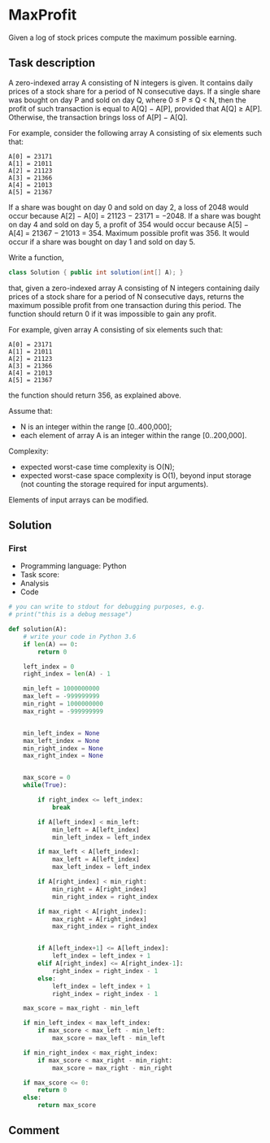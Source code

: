 # MaxProfit

Given a log of stock prices compute the maximum possible earning.

## Task description

A zero-indexed array A consisting of N integers is given. It contains daily prices of a stock share for a period of N consecutive days. If a single share was bought on day P and sold on day Q, where 0 ≤ P ≤ Q < N, then the profit of such transaction is equal to A[Q] − A[P], provided that A[Q] ≥ A[P]. Otherwise, the transaction brings loss of A[P] − A[Q].

For example, consider the following array A consisting of six elements such that:

    A[0] = 23171
    A[1] = 21011
    A[2] = 21123
    A[3] = 21366
    A[4] = 21013
    A[5] = 21367

If a share was bought on day 0 and sold on day 2, a loss of 2048 would occur because A[2] − A[0] = 21123 − 23171 = −2048. If a share was bought on day 4 and sold on day 5, a profit of 354 would occur because A[5] − A[4] = 21367 − 21013 = 354. Maximum possible profit was 356. It would occur if a share was bought on day 1 and sold on day 5.

Write a function,

```java
class Solution { public int solution(int[] A); }
```

that, given a zero-indexed array A consisting of N integers containing daily prices of a stock share for a period of N consecutive days, returns the maximum possible profit from one transaction during this period. The function should return 0 if it was impossible to gain any profit.

For example, given array A consisting of six elements such that:

    A[0] = 23171
    A[1] = 21011
    A[2] = 21123
    A[3] = 21366
    A[4] = 21013
    A[5] = 21367

the function should return 356, as explained above.

Assume that:

* N is an integer within the range [0..400,000];
* each element of array A is an integer within the range [0..200,000].

Complexity:

* expected worst-case time complexity is O(N);
* expected worst-case space complexity is O(1), beyond input storage (not counting the storage required for input arguments).

Elements of input arrays can be modified.

## Solution

### First

* Programming language: Python
* Task score:
* Analysis
* Code

```python
# you can write to stdout for debugging purposes, e.g.
# print("this is a debug message")

def solution(A):
    # write your code in Python 3.6
    if len(A) == 0:
        return 0

    left_index = 0
    right_index = len(A) - 1

    min_left = 1000000000
    max_left = -999999999
    min_right = 1000000000
    max_right = -999999999


    min_left_index = None
    max_left_index = None    
    min_right_index = None
    max_right_index = None


    max_score = 0
    while(True):

        if right_index <= left_index:
            break

        if A[left_index] < min_left:
            min_left = A[left_index]
            min_left_index = left_index

        if max_left < A[left_index]:
            max_left = A[left_index]
            max_left_index = left_index            

        if A[right_index] < min_right:
            min_right = A[right_index]            
            min_right_index = right_index            

        if max_right < A[right_index]:
            max_right = A[right_index]            
            max_right_index = right_index


        if A[left_index+1] <= A[left_index]:
            left_index = left_index + 1
        elif A[right_index] <= A[right_index-1]:
            right_index = right_index - 1
        else:
            left_index = left_index + 1
            right_index = right_index - 1

    max_score = max_right - min_left

    if min_left_index < max_left_index:
        if max_score < max_left - min_left:
            max_score = max_left - min_left

    if min_right_index < max_right_index:
        if max_score < max_right - min_right:
            max_score = max_right - min_right

    if max_score <= 0:
        return 0
    else:
        return max_score
```

## Comment
